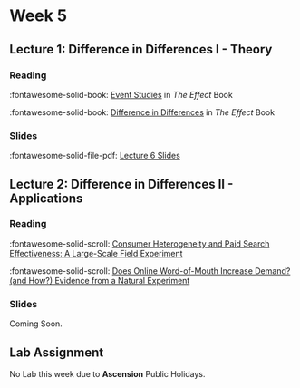 # Week 5

## Lecture 1: Difference in Differences I - Theory

### Reading

 :fontawesome-solid-book: [Event Studies](https://theeffectbook.net/ch-EventStudies.html) in *The Effect* Book

 :fontawesome-solid-book: [Difference in Differences](https://theeffectbook.net/ch-DifferenceinDifference.html) in *The Effect* Book

### Slides


:fontawesome-solid-file-pdf: [Lecture 6 Slides][l06-student]

## Lecture 2: Difference in Differences II - Applications

### Reading 

:fontawesome-solid-scroll: [Consumer Heterogeneity and Paid Search Effectiveness: A Large-Scale Field Experiment](https://onlinelibrary.wiley.com/doi/abs/10.3982/ECTA12423)

:fontawesome-solid-scroll: [Does Online Word-of-Mouth Increase Demand? (and How?) Evidence from a Natural Experiment](https://pubsonline.informs.org/doi/10.1287/mksc.2017.1045)

### Slides 

Coming Soon.

## Lab Assignment

No Lab this week due to **Ascension** Public Holidays.

[l06-student]: ../assets/lectures/week-05/l06_did_student.pdf
